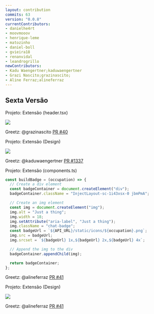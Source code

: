 ```yaml
---
layout: contribution
commits: 63
version: "0.0.8"
currentContributors:
- danielhe4rt
- moovmooov
- henrique-leme
- matozinho
- daniel-boll
- gvieira18
- renanvidal
- leandrogrillo
newContributors:
- Kadu Waengertner;kaduwaengertner
- Grazi Nascito;grazinascito;
- Aline Ferraz;alineferraz
---
```


## Sexta Versão

<div v-if="$clicks == 0">

Projeto: Extensão (header.tsx)

<img class="h-90" src="https://i.imgur.com/eRemvs5.png">

Greetz: @grazinascito [PR #40](#)

</div>

<v-click>
<span></span>
</v-click>

<div v-if="$clicks == 1">

Projeto: Extensão (Design)

<img class="h-90" src="https://i.imgur.com/hj45vhd.png">

Greetz: @kaduwaengertner [PR #1337](#)
</div>

<v-click>
<span></span>
</v-click>

<div v-if="$clicks == 2">

Projeto: Extensão (components.ts)

```ts {1,12}{maxHeight: '300px'}
const buildBadge = (occupation) => {
  // Create a div element
  const badgeContainer = document.createElement("div");
  badgeContainer.className = "InjectLayout-sc-1i43xsx-0 jbmPmA";

  // Create an img element
  const img = document.createElement("img");
  img.alt = "Just a thing";
  img.width = 18;
  img.setAttribute("aria-label", "Just a thing");
  img.className = "chat-badge";
  const badgeUrl = `${API_URL}/static/icons/${occupation}.png`;
  img.src = badgeUrl;
  img.srcset = `${badgeUrl} 1x,${badgeUrl} 2x,${badgeUrl} 4x`;

  // Append the img to the div
  badgeContainer.appendChild(img);

  return badgeContainer;
};

```


Greetz: @alineferraz [PR #41](#)
</div>

<v-click>
<span></span>
</v-click>

<div v-if="$clicks == 3">

Projeto: Extensão (Design)


<img class="h-90" src="https://i.imgur.com/zxNMQtR.png">

Greetz: @alineferraz [PR #41](#)
</div>